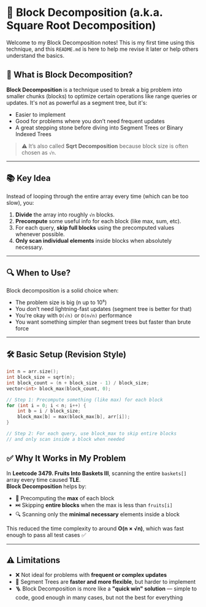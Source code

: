# 🧱 Block Decomposition (a.k.a. Square Root Decomposition)

Welcome to my Block Decomposition notes! This is my first time using this technique, and this `README.md` is here to help me revise it later or help others understand the basics.

## 📌 What is Block Decomposition?

**Block Decomposition** is a technique used to break a big problem into smaller chunks (blocks) to optimize certain operations like range queries or updates. It's not as powerful as a segment tree, but it's:

- Easier to implement
- Good for problems where you don’t need frequent updates
- A great stepping stone before diving into Segment Trees or Binary Indexed Trees

> ⚠️ It’s also called **Sqrt Decomposition** because block size is often chosen as `√n`.

---

## 📚 Key Idea

Instead of looping through the entire array every time (which can be too slow), you:

1. **Divide** the array into roughly `√n` blocks.
2. **Precompute** some useful info for each block (like max, sum, etc).
3. For each query, **skip full blocks** using the precomputed values whenever possible.
4. **Only scan individual elements** inside blocks when absolutely necessary.

---

## 🔍 When to Use?

Block decomposition is a solid choice when:

- The problem size is big (n up to 10⁵)
- You don’t need lightning-fast updates (segment tree is better for that)
- You're okay with `O(√n)` or `O(n√n)` performance
- You want something simpler than segment trees but faster than brute force

---

## 🛠️ Basic Setup (Revision Style)

```cpp
int n = arr.size();
int block_size = sqrt(n);
int block_count = (n + block_size - 1) / block_size;
vector<int> block_max(block_count, 0);

// Step 1: Precompute something (like max) for each block
for (int i = 0; i < n; i++) {
    int b = i / block_size;
    block_max[b] = max(block_max[b], arr[i]);
}

// Step 2: For each query, use block_max to skip entire blocks
// and only scan inside a block when needed
```
## ✅ Why It Works in My Problem

In **Leetcode 3479. Fruits Into Baskets III**, scanning the entire `baskets[]` array every time caused **TLE**.  
**Block Decomposition** helps by:

- 🧠 Precomputing the **max** of each block
- ⏭️ Skipping **entire blocks** when the max is less than `fruits[i]`
- 🔍 Scanning only the **minimal necessary** elements inside a block

This reduced the time complexity to around **O(n × √n)**, which was fast enough to pass all test cases ✅

---

## ⚠️ Limitations

- ❌ Not ideal for problems with **frequent or complex updates**
- 🚀 Segment Trees are **faster and more flexible**, but harder to implement
- 🪜 Block Decomposition is more like a **"quick win" solution** — simple to code, good enough in many cases, but not the best for everything
